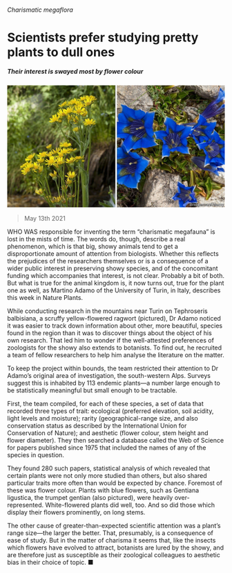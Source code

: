 ###### Charismatic megaflora

# Scientists prefer studying pretty plants to dull ones 

##### Their interest is swayed most by flower colour 

![image](images/20210515_stp504.jpg) 

> May 13th 2021 

WHO WAS responsible for inventing the term “charismatic megafauna” is lost in the mists of time. The words do, though, describe a real phenomenon, which is that big, showy animals tend to get a disproportionate amount of attention from biologists. Whether this reflects the prejudices of the researchers themselves or is a consequence of a wider public interest in preserving showy species, and of the concomitant funding which accompanies that interest, is not clear. Probably a bit of both. But what is true for the animal kingdom is, it now turns out, true for the plant one as well, as Martino Adamo of the University of Turin, in Italy, describes this week in Nature Plants.

While conducting research in the mountains near Turin on Tephroseris balbisiana, a scruffy yellow-flowered ragwort (pictured), Dr Adamo noticed it was easier to track down information about other, more beautiful, species found in the region than it was to discover things about the object of his own research. That led him to wonder if the well-attested preferences of zoologists for the showy also extends to botanists. To find out, he recruited a team of fellow researchers to help him analyse the literature on the matter.


To keep the project within bounds, the team restricted their attention to Dr Adamo’s original area of investigation, the south-western Alps. Surveys suggest this is inhabited by 113 endemic plants—a number large enough to be statistically meaningful but small enough to be tractable.

First, the team compiled, for each of these species, a set of data that recorded three types of trait: ecological (preferred elevation, soil acidity, light levels and moisture); rarity (geographical-range size, and also conservation status as described by the International Union for Conservation of Nature); and aesthetic (flower colour, stem height and flower diameter). They then searched a database called the Web of Science for papers published since 1975 that included the names of any of the species in question.

They found 280 such papers, statistical analysis of which revealed that certain plants were not only more studied than others, but also shared particular traits more often than would be expected by chance. Foremost of these was flower colour. Plants with blue flowers, such as Gentiana ligustica, the trumpet gentian (also pictured), were heavily over-represented. White-flowered plants did well, too. And so did those which display their flowers prominently, on long stems.

The other cause of greater-than-expected scientific attention was a plant’s range size—the larger the better. That, presumably, is a consequence of ease of study. But in the matter of charisma it seems that, like the insects which flowers have evolved to attract, botanists are lured by the showy, and are therefore just as susceptible as their zoological colleagues to aesthetic bias in their choice of topic. ■

